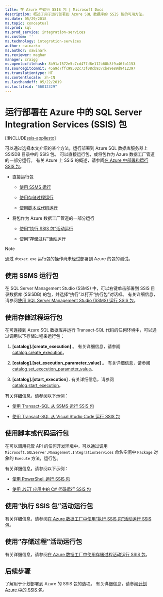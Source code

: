 ```yaml
---
title: 在 Azure 中运行 SSIS 包 | Microsoft Docs
description: 概述了用于运行部署到 Azure SQL 数据库的 SSIS 包的可用方法。
ms.date: 05/29/2018
ms.topic: conceptual
ms.prod: sql
ms.prod_service: integration-services
ms.custom: ''
ms.technology: integration-services
author: swinarko
ms.author: sawinark
ms.reviewer: maghan
manager: craigg
ms.openlocfilehash: 8b91a1572e5c7cd477d8e112b68b8f9a46fb1153
ms.sourcegitcommit: 45a9d7ffc99502c73f08cb937cbe9e89d9412397
ms.translationtype: HT
ms.contentlocale: zh-CN
ms.lasthandoff: 05/22/2019
ms.locfileid: "66012329"
---
```

# <a name="run-sql-server-integration-services-ssis-packages-deployed-in-azure"></a>运行部署在 Azure 中的 SQL Server Integration Services (SSIS) 包

[!INCLUDE[ssis-appliesto](../../includes/ssis-appliesto-ssvrpluslinux-asdb-asdw-xxx.md)]



可以通过选择本文介绍的某个方法，运行部署到 Azure SQL 数据库服务器上 SSISDB 目录中的 SSIS 包。 可以直接运行包，或将包作为 Azure 数据工厂管道的一部分运行。 有关 Azure 上 SSIS 的概述，请参阅[在 Azure 中部署和运行 SSIS 包](ssis-azure-lift-shift-ssis-packages-overview.md)。

- 直接运行包

  - [使用 SSMS 运行](#ssms)

  - [使用存储过程运行](#sproc)

  - [使用脚本或代码运行](#script)

- 将包作为 Azure 数据工厂管道的一部分运行

  - [使用“执行 SSIS 包”活动运行](#exec_activity)

  - [使用“存储过程”活动运行](#sproc_activity)

> [!NOTE]
> 通过 `dtexec.exe` 运行包的操作尚未经过部署到 Azure 的包的测试。

## <a name="ssms"></a>使用 SSMS 运行包

在 SQL Server Management Studio (SSMS) 中，可以右键单击部署到 SSIS 目录数据库 (SSISDB) 的包，并选择“执行”以打开“执行包”对话框。 有关详细信息，请参阅[使用 SQL Server Management Studio (SSMS) 运行 SSIS 包](../ssis-quickstart-run-ssms.md)。

## <a name="sproc"></a>使用存储过程运行包

在可连接到 Azure SQL 数据库并运行 Transact-SQL 代码的任何环境中，可以通过调用以下存储过程来运行包：

1. **[catalog].[create_execution]** 。 有关详细信息，请参阅 [catalog.create_execution](../system-stored-procedures/catalog-create-execution-ssisdb-database.md)。

2. **[catalog].[set_execution_parameter_value]** 。 有关详细信息，请参阅 [catalog.set_execution_parameter_value](../system-stored-procedures/catalog-set-execution-parameter-value-ssisdb-database.md)。

3. **[catalog].[start_execution]** . 有关详细信息，请参阅 [catalog.start_execution](../system-stored-procedures/catalog-start-execution-ssisdb-database.md)。

有关详细信息，请参阅以下示例：

- [使用 Transact-SQL 从 SSMS 运行 SSIS 包](../ssis-quickstart-run-tsql-ssms.md)

- [使用 Transact-SQL 从 Visual Studio Code 运行 SSIS 包](../ssis-quickstart-run-tsql-vscode.md)

## <a name="script"></a>使用脚本或代码运行包

在可以调用托管 API 的任何开发环境中，可以通过调用 `Microsoft.SQLServer.Management.IntegrationServices` 命名空间中 `Package` 对象的 `Execute` 方法，运行包。

有关详细信息，请参阅以下示例：

- [使用 PowerShell 运行 SSIS 包](../ssis-quickstart-run-powershell.md)

- [使用 .NET 应用中的 C# 代码运行 SSIS 包](../ssis-quickstart-run-dotnet.md)

## <a name="exec_activity"></a>使用“执行 SSIS 包”活动运行包

有关详细信息，请参阅[在 Azure 数据工厂中使用“执行 SSIS 包”活动运行 SSIS 包](https://docs.microsoft.com/azure/data-factory/how-to-invoke-ssis-package-ssis-activity)。

## <a name="sproc_activity"></a>使用“存储过程”活动运行包

有关详细信息，请参阅[在 Azure 数据工厂中使用存储过程活动运行 SSIS 包](https://docs.microsoft.com/azure/data-factory/how-to-invoke-ssis-package-stored-procedure-activity)。

## <a name="next-steps"></a>后续步骤

了解用于计划部署到 Azure 的 SSIS 包的选项。 有关详细信息，请参阅[计划 Azure 中的 SSIS 包](ssis-azure-schedule-packages.md)。
